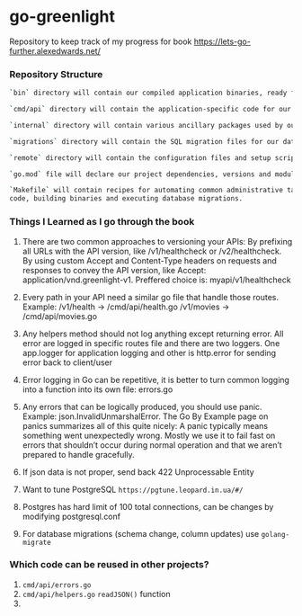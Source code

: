 # go-greenlight

Repository to keep track of my progress for book https://lets-go-further.alexedwards.net/

### Repository Structure

```bash
`bin` directory will contain our compiled application binaries, ready for deployment to a production server.

`cmd/api` directory will contain the application-specific code for our Greenlight API application. This includes the code for running the server, reading and writing HTTP requests, and managing authentication.

`internal` directory will contain various ancillary packages used by our API. It will contain the code for interacting with our database, doing data validation, sending emails and so on. Basically, any code which isn’t application-specific and can potentially be reused will live in here. Our Go code under cmd/api will import the packages in the internal directory (but never the other way around).

`migrations` directory will contain the SQL migration files for our database.

`remote` directory will contain the configuration files and setup scripts for our production server.

`go.mod` file will declare our project dependencies, versions and module path.

`Makefile` will contain recipes for automating common administrative tasks — like auditing our Go
code, building binaries and executing database migrations.
```

### Things I Learned as I go through the book

1. There are two common approaches to versioning your APIs:
   By prefixing all URLs with the API version, like /v1/healthcheck or /v2/healthcheck.
   By using custom Accept and Content-Type headers on requests and responses to convey the API version, like Accept: application/vnd.greenlight-v1.
   Preffered choice is: myapi/v1/healthcheck

1. Every path in your API need a similar go file that handle those routes. Example:
   /v1/health -> /cmd/api/health.go
   /v1/movies -> /cmd/api/movies.go

1. Any helpers method should not log anything except returning error. All error are logged in specific routes file and there are two loggers. One app.logger for application logging and other is http.error for sending error back to client/user

1. Error logging in Go can be repetitive, it is better to turn common logging into a function into its own file: errors.go

1. Any errors that can be logically produced, you should use panic. Example: json.InvalidUnmarshalError.
   The Go By Example page on panics summarizes all of this quite nicely:
   A panic typically means something went unexpectedly wrong. Mostly we use it to fail fast on errors that shouldn’t occur during normal operation and that we aren’t prepared to handle gracefully.

1. If json data is not proper, send back 422 Unprocessable Entity

1. Want to tune PostgreSQL `https://pgtune.leopard.in.ua/#/`

1. Postgres has hard limit of 100 total connections, can be changes by modifying postgresql.conf

1. For database migrations (schema change, column updates) use `golang-migrate`

### Which code can be reused in other projects?

1. `cmd/api/errors.go`
1. `cmd/api/helpers.go` `readJSON()` function
1.
